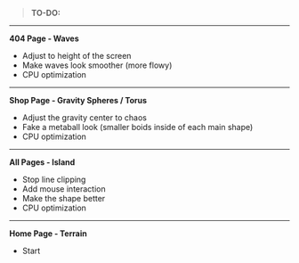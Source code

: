 >**TO-DO:**
___
**404 Page - Waves**
* Adjust to height of the screen
* Make waves look smoother (more flowy)
* CPU optimization
___
**Shop Page - Gravity Spheres / Torus**
* Adjust the gravity center to chaos
* Fake a metaball look (smaller boids inside of each main shape)
* CPU optimization
___
**All Pages - Island**
* Stop line clipping
* Add mouse interaction
* Make the shape better
* CPU optimization
___
**Home Page - Terrain**
* Start